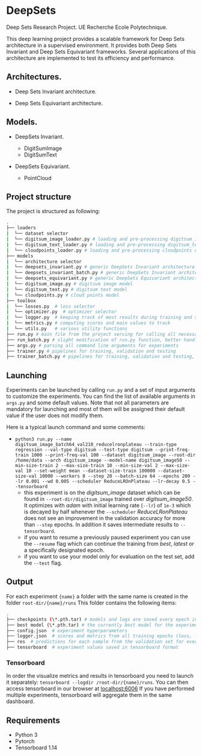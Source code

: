 # DeepSets

Deep Sets Research Project. UE Recherche Ecole Polytechnique.

This deep learning project provides a scalable framework for Deep Sets architecture in a supervised environment. It provides both Deep Sets Invariant and Deep Sets Equivariant frameworks. Several applications of this architecture are implemented to test its efficiency and performance.

## Architectures.

- Deep Sets Invariant architecture.

- Deep Sets Equivariant architecture.

## Models.

- DeepSets Invariant.
  + DigitSumImage
  + DigitSumText

- DeepSets Equivariant.
  + PointCloud

## Project structure

The project is structured as following:

```bash
.
├── loaders
|  └── dataset selector
|  └── digitsum_image_loader.py # loading and pre-processing digitsum_image data
|  └── digitsum_text_loader.py # loading and pre-processing digitsum_text data
|  └── cloudpoints_loader.py # loading and pre-processing cloudpoints data
├── models
|  └── architecture selector
|  └── deepsets_invariant.py # generic DeepSets Invariant architecture
|  └── deepsets_invariant_batch.py # generic DeepSets Invariant architecture, better handling batches. Only used in run_batch.py
|  └── deepsets_equivariant.py # generic DeepSets Equivariant architecture
|  └── digitsum_image.py # digitsum image model
|  └── digitsum_text.py # digitsum text model
|  └── cloudpoints.py # cloud points model
├── toolbox
|  └── losses.py  # loss selector
|  └── optimizer.py  # optimizer selector
|  └── logger.py  # keeping track of most results during training and storage to static .html file
|  └── metrics.py # computing scores and main values to track
|  └── utils.py   # various utility functions
├── run.py # main file from the project serving for calling all necessary functions for training and testing
├── run_batch.py # slight modification of run.py function, better handling batches
├── args.py # parsing all command line arguments for experiments
├── trainer.py # pipelines for training, validation and testing
├── trainer_batch.py # pipelines for training, validation and testing, slight modification of trainer.py, better handling batches. Only used in run_batch.py
```

## Launching
Experiments can be launched by calling `run.py` and a set of input arguments to customize the experiments. You can find the list of available arguments in `args.py` and some default values. Note that not all parameters are mandatory for launching and most of them will be assigned their default value if the user does not modify them.

Here is a typical launch command and some comments:

- `python3 run.py --name digitsum_image_batch64_val210_reducelronplateau --train-type regression --val-type digitsum --test-type digitsum --print-freq-train 1000 --print-freq-val 100 --dataset digitsum_image --root-dir /home/data --arch digitsum_image --model-name digitsum_image50 --min-size-train 2 --max-size-train 10 --min-size-val 2 --max-size-val 10 --set-weight mean --dataset-size-train 100000 --dataset-size-val 10000 --workers 8 --step 20 --batch-size 64 --epochs 200 --lr 0.001 --wd 0.005 --scheduler ReduceLROnPlateau --lr-decay 0.5 --tensorboard`
  + this experiment is on the _digitsum_image_ dataset which can be found in `--root-dir/digitsum_image` trained over _digitsum_image50_. It optimizes with _adam_ with initial learning rate (`--lr`) of `1e-3` which is decayed by half whenever the `--scheduler` _ReduceLRonPlateau_ does not see an improvement in the validation accuracy for more than `--step` epochs. In addition it saves intermediate results to `--tensorboard`.
  + if you want to resume a previously paused experiment you can use the `--resume` flag which can continue the training from _best_, _latest_ or a specifically designated epoch.
  + if you want to use your model only for evaluation on the test set, add the `--test` flag.
 
## Output
For each experiment `{name}` a folder with the same name is created in the folder `root-dir/{name}/runs`
 This folder contains the following items:

```bash
.
├── checkpoints (\*.pth.tar) # models and logs are saved every epoch in .tar files. Non-modulo 5 epochs are then deleted.
├── best model (\*.pth.tar) # the currently best model for the experiment is saved separately
├── config.json  # experiment hyperparameters
├── logger.json  # scores and metrics from all training epochs (loss, learning rate, accuracy,etc.)
├── res  # predictions for each sample from the validation set for every epoch
├── tensorboard  # experiment values saved in tensorboard format
 ```

### Tensorboard
In order the visualize metrics and results in tensorboard you need to launch it separately: `tensorboard --logdir /root-dir/{name}/runs`. You can then access tensorboard in our browser at [localhost:6006](localhost:6006)
If you have performed multiple experiments, tensorboard will aggregate them in the same dashboard.
  
  
 ## Requirements
 - Python 3
 - Pytorch
 - Tensorboard 1.14